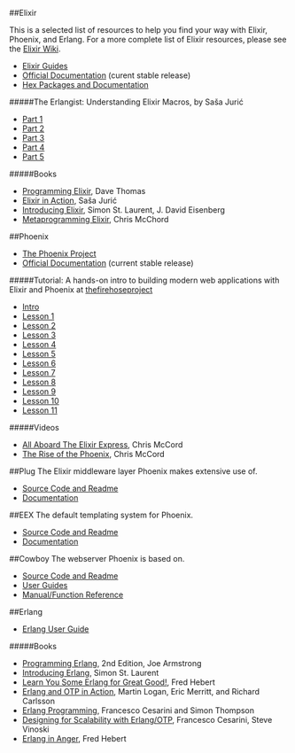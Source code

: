 ##Elixir

This is a selected list of resources to help you find your way with Elixir, Phoenix, and Erlang. For a more complete list of Elixir resources, please see the [Elixir Wiki](https://github.com/elixir-lang/elixir/wiki).

- [Elixir Guides](http://elixir-lang.org/getting_started/1.html)
- [Official Documentation](http://elixir-lang.org/docs/stable/elixir) (curent stable release)
- [Hex Packages and Documentation](https://hex.pm)

#####The Erlangist: Understanding Elixir Macros, by Saša Jurić
  - [Part 1](http://www.theerlangelist.com/2014/06/understanding-elixir-macros-part-1.html)
  - [Part 2](http://www.theerlangelist.com/2014/06/understanding-elixir-macros-part-2.html)
  - [Part 3](http://www.theerlangelist.com/2014/06/understanding-elixir-macros-part-3.html)
  - [Part 4](http://www.theerlangelist.com/2014/06/understanding-elixir-macros-part-4.html)
  - [Part 5](http://www.theerlangelist.com/2014/06/understanding-elixir-macros-part-5.html)

#####Books
  - [Programming Elixir](http://pragprog.com/book/elixir/programming-elixir), Dave Thomas
  - [Elixir in Action](http://www.manning.com/juric/), Saša Jurić
  - [Introducing Elixir](http://shop.oreilly.com/product/0636920030584.do), Simon St. Laurent, J. David Eisenberg
  - [Metaprogramming Elixir](https://pragprog.com/book/cmelixir/metaprogramming-elixir), Chris McChord

##Phoenix
- [The Phoenix Project](https://github.com/phoenixframework/phoenix)
- [Official Documentation](http://api.phoenixframework.org) (current stable release)

#####Tutorial: A hands-on intro to building modern web applications with Elixir and Phoenix at [thefirehoseproject](http://phoenix.thefirehoseproject.com/)
- [Intro](http://phoenix.thefirehoseproject.com/0.html)
- [Lesson 1](http://phoenix.thefirehoseproject.com/1.html)
- [Lesson 2](http://phoenix.thefirehoseproject.com/2.html)
- [Lesson 3](http://phoenix.thefirehoseproject.com/3.html)
- [Lesson 4](http://phoenix.thefirehoseproject.com/4.html)
- [Lesson 5](http://phoenix.thefirehoseproject.com/5.html)
- [Lesson 6](http://phoenix.thefirehoseproject.com/6.html)
- [Lesson 7](http://phoenix.thefirehoseproject.com/7.html)
- [Lesson 8](http://phoenix.thefirehoseproject.com/8.html)
- [Lesson 9](http://phoenix.thefirehoseproject.com/9.html)
- [Lesson 10](http://phoenix.thefirehoseproject.com/10.html)
- [Lesson 11](http://phoenix.thefirehoseproject.com/11.html)

#####Videos
  - [All Aboard The Elixir Express](http://www.confreaks.com/videos/3488-railsconf-workshop-all-aboard-the-elixir-expresse), Chris McCord
  - [The Rise of the Phoenix](http://www.confreaks.com/videos/4132-elixirconf2014-rise-of-the-phoenix-building-an-elixir-web-framework), Chris McCord

##Plug
  The Elixir middleware layer Phoenix makes extensive use of.
  - [Source Code and Readme](https://github.com/elixir-lang/plug)
  - [Documentation](http://hexdocs.pm/plug)

##EEX
  The default templating system for Phoenix.
  - [Source Code and Readme](https://github.com/elixir-lang/elixir)
  - [Documentation](http://elixir-lang.org/docs/stable/eex)

##Cowboy
  The webserver Phoenix is based on.
  - [Source Code and Readme](https://github.com/ninenines/cowboy)
  - [User Guides](http://ninenines.eu/docs/en/cowboy/1.0/guide/)
  - [Manual/Function Reference](http://ninenines.eu/docs/en/cowboy/1.0/manual/)

##Erlang
- [Erlang User Guide](http://www.erlang.org/doc/getting_started/users_guide.html)

#####Books
- [Programming Erlang](http://pragprog.com/book/jaerlang2/programming-erlang), 2nd Edition, Joe Armstrong
- [Introducing Erlang](http://shop.oreilly.com/product/0636920025818.do), Simon St. Laurent
- [Learn You Some Erlang for Great Good!](http://www.nostarch.com/erlang), Fred Hebert
- [Erlang and OTP in Action](http://www.manning.com/logan/), Martin Logan, Eric Merritt, and Richard Carlsson
- [Erlang Programming](http://shop.oreilly.com/product/9780596518189.do), Francesco Cesarini and Simon Thompson
- [Designing for Scalability with Erlang/OTP](http://shop.oreilly.com/product/0636920024149.do), Francesco Cesarini, Steve Vinoski
- [Erlang in Anger](http://www.erlang-in-anger.com/), Fred Hebert
